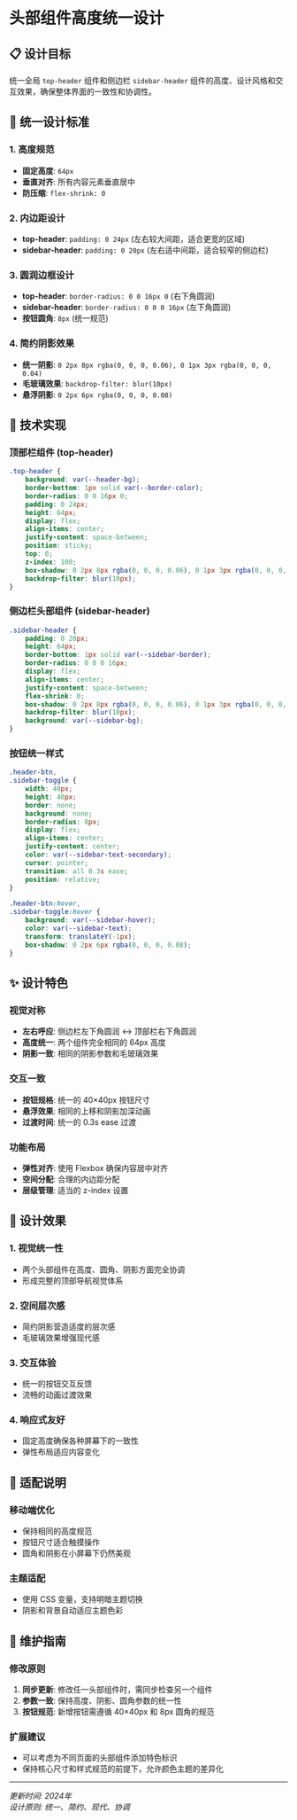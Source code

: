 # 头部组件高度统一设计

## 📋 设计目标
统一全局 `top-header` 组件和侧边栏 `sidebar-header` 组件的高度、设计风格和交互效果，确保整体界面的一致性和协调性。

## 🎨 统一设计标准

### 1. 高度规范
- **固定高度**: `64px`
- **垂直对齐**: 所有内容元素垂直居中
- **防压缩**: `flex-shrink: 0`

### 2. 内边距设计
- **top-header**: `padding: 0 24px` (左右较大间距，适合更宽的区域)
- **sidebar-header**: `padding: 0 20px` (左右适中间距，适合较窄的侧边栏)

### 3. 圆润边框设计
- **top-header**: `border-radius: 0 0 16px 0` (右下角圆润)
- **sidebar-header**: `border-radius: 0 0 0 16px` (左下角圆润)
- **按钮圆角**: `8px` (统一规范)

### 4. 简约阴影效果
- **统一阴影**: `0 2px 8px rgba(0, 0, 0, 0.06), 0 1px 3px rgba(0, 0, 0, 0.04)`
- **毛玻璃效果**: `backdrop-filter: blur(10px)`
- **悬浮阴影**: `0 2px 6px rgba(0, 0, 0, 0.08)`

## 🔧 技术实现

### 顶部栏组件 (top-header)
```css
.top-header {
    background: var(--header-bg);
    border-bottom: 1px solid var(--border-color);
    border-radius: 0 0 16px 0;
    padding: 0 24px;
    height: 64px;
    display: flex;
    align-items: center;
    justify-content: space-between;
    position: sticky;
    top: 0;
    z-index: 100;
    box-shadow: 0 2px 8px rgba(0, 0, 0, 0.06), 0 1px 3px rgba(0, 0, 0, 0.04);
    backdrop-filter: blur(10px);
}
```

### 侧边栏头部组件 (sidebar-header)
```css
.sidebar-header {
    padding: 0 20px;
    height: 64px;
    border-bottom: 1px solid var(--sidebar-border);
    border-radius: 0 0 0 16px;
    display: flex;
    align-items: center;
    justify-content: space-between;
    flex-shrink: 0;
    box-shadow: 0 2px 8px rgba(0, 0, 0, 0.06), 0 1px 3px rgba(0, 0, 0, 0.04);
    backdrop-filter: blur(10px);
    background: var(--sidebar-bg);
}
```

### 按钮统一样式
```css
.header-btn,
.sidebar-toggle {
    width: 40px;
    height: 40px;
    border: none;
    background: none;
    border-radius: 8px;
    display: flex;
    align-items: center;
    justify-content: center;
    color: var(--sidebar-text-secondary);
    cursor: pointer;
    transition: all 0.3s ease;
    position: relative;
}

.header-btn:hover,
.sidebar-toggle:hover {
    background: var(--sidebar-hover);
    color: var(--sidebar-text);
    transform: translateY(-1px);
    box-shadow: 0 2px 6px rgba(0, 0, 0, 0.08);
}
```

## ✨ 设计特色

### 视觉对称
- **左右呼应**: 侧边栏左下角圆润 ↔ 顶部栏右下角圆润
- **高度统一**: 两个组件完全相同的 64px 高度
- **阴影一致**: 相同的阴影参数和毛玻璃效果

### 交互一致
- **按钮规格**: 统一的 40×40px 按钮尺寸
- **悬浮效果**: 相同的上移和阴影加深动画
- **过渡时间**: 统一的 0.3s ease 过渡

### 功能布局
- **弹性对齐**: 使用 Flexbox 确保内容居中对齐
- **空间分配**: 合理的内边距分配
- **层级管理**: 适当的 z-index 设置

## 🎯 设计效果

### 1. **视觉统一性**
- 两个头部组件在高度、圆角、阴影方面完全协调
- 形成完整的顶部导航视觉体系

### 2. **空间层次感**
- 简约阴影营造适度的层次感
- 毛玻璃效果增强现代感

### 3. **交互体验**
- 统一的按钮交互反馈
- 流畅的动画过渡效果

### 4. **响应式友好**
- 固定高度确保各种屏幕下的一致性
- 弹性布局适应内容变化

## 📱 适配说明

### 移动端优化
- 保持相同的高度规范
- 按钮尺寸适合触摸操作
- 圆角和阴影在小屏幕下仍然美观

### 主题适配
- 使用 CSS 变量，支持明暗主题切换
- 阴影和背景自动适应主题色彩

## 📝 维护指南

### 修改原则
1. **同步更新**: 修改任一头部组件时，需同步检查另一个组件
2. **参数一致**: 保持高度、阴影、圆角参数的统一性
3. **按钮规范**: 新增按钮需遵循 40×40px 和 8px 圆角的规范

### 扩展建议
- 可以考虑为不同页面的头部组件添加特色标识
- 保持核心尺寸和样式规范的前提下，允许颜色主题的差异化

---
*更新时间: 2024年*  
*设计原则: 统一、简约、现代、协调* 